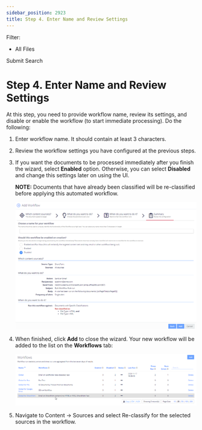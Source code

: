 ```yaml
---
sidebar_position: 2923
title: Step 4. Enter Name and Review Settings
---
```


Filter: 

* All Files

Submit Search

# Step 4. Enter Name and Review Settings

At this step, you need to provide workflow name, review its settings, and disable or enable the workflow (to start immediate processing). Do the following:

1. Enter workflow name. It should contain at least 3 characters.
2. Review the workflow settings you have configured at the previous steps.
3. If you want the documents to be processed immediately after you finish the wizard, select **Enabled** option. Otherwise, you can select **Disabled** and change this settings later on using the UI.

   **NOTE:** Documents that have already been classified will be re-classified before applying this automated workflow.

   [![](../../../../../../static/images/DataClassification_5.7/Content/Resources/Images/Workflows/workflow_step4_name_settings_thumb_0_0.png)](../../../Resources/Images/Workflows/workflow_step4_name_settings.png)
4. When finished, click **Add** to close the wizard. Your new workflow will be added to the list on the **Workflows** tab:

   [![](../../../../../../static/images/DataClassification_5.7/Content/Resources/Images/Workflows/workflow_list_thumb_0_0.png)](../../../Resources/Images/Workflows/workflow_list.png)
5. Navigate to Content → Sources and select Re-classify for the selected sources in the workflow.